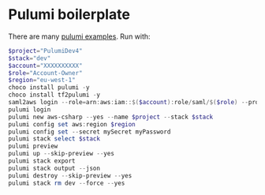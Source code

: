 # Pulumi boilerplate

There are many [pulumi examples](https://github.com/pulumi/examples). Run with:
```powershell
$project="PulumiDev4"
$stack="dev"
$account="XXXXXXXXXX"
$role="Account-Owner"
$region="eu-west-1"
choco install pulumi -y
choco install tf2pulumi -y
saml2aws login --role=arn:aws:iam::$($account):role/saml/$($role) --profile default --force --session-duration 3600 --skip-prompt
pulumi login
pulumi new aws-csharp --yes --name $project --stack $stack
pulumi config set aws:region $region
pulumi config set --secret mySecret myPassword
pulumi stack select $stack
pulumi preview
pulumi up --skip-preview --yes
pulumi stack export
pulumi stack output --json
pulumi destroy --skip-preview --yes
pulumi stack rm dev --force --yes
```